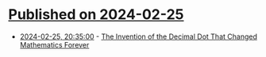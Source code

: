 # [Published on 2024-02-25](index.md)

* [2024-02-25, 20:35:00](https://soylentnews.org/article.pl?sid=24/02/24/1437214&from=rss) - [The Invention of the Decimal Dot That Changed Mathematics Forever](https://soylentnews.org/article.pl?sid=24/02/24/1437214&from=rss)
